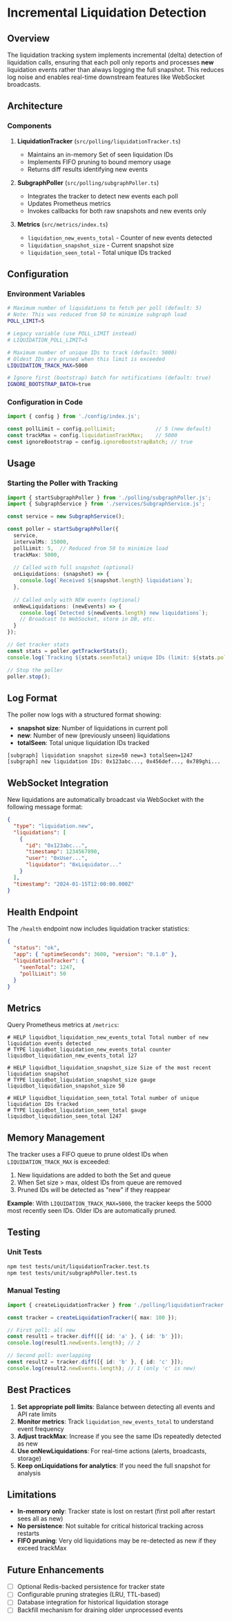 # Incremental Liquidation Detection

## Overview

The liquidation tracking system implements incremental (delta) detection of liquidation calls, ensuring that each poll only reports and processes **new** liquidation events rather than always logging the full snapshot. This reduces log noise and enables real-time downstream features like WebSocket broadcasts.

## Architecture

### Components

1. **LiquidationTracker** (`src/polling/liquidationTracker.ts`)
   - Maintains an in-memory Set of seen liquidation IDs
   - Implements FIFO pruning to bound memory usage
   - Returns diff results identifying new events

2. **SubgraphPoller** (`src/polling/subgraphPoller.ts`)
   - Integrates the tracker to detect new events each poll
   - Updates Prometheus metrics
   - Invokes callbacks for both raw snapshots and new events only

3. **Metrics** (`src/metrics/index.ts`)
   - `liquidation_new_events_total` - Counter of new events detected
   - `liquidation_snapshot_size` - Current snapshot size
   - `liquidation_seen_total` - Total unique IDs tracked

## Configuration

### Environment Variables

```bash
# Maximum number of liquidations to fetch per poll (default: 5)
# Note: This was reduced from 50 to minimize subgraph load
POLL_LIMIT=5

# Legacy variable (use POLL_LIMIT instead)
# LIQUIDATION_POLL_LIMIT=5

# Maximum number of unique IDs to track (default: 5000)
# Oldest IDs are pruned when this limit is exceeded
LIQUIDATION_TRACK_MAX=5000

# Ignore first (bootstrap) batch for notifications (default: true)
IGNORE_BOOTSTRAP_BATCH=true
```

### Configuration in Code

```typescript
import { config } from './config/index.js';

const pollLimit = config.pollLimit;             // 5 (new default)
const trackMax = config.liquidationTrackMax;    // 5000
const ignoreBootstrap = config.ignoreBootstrapBatch; // true
```

## Usage

### Starting the Poller with Tracking

```typescript
import { startSubgraphPoller } from './polling/subgraphPoller.js';
import { SubgraphService } from './services/SubgraphService.js';

const service = new SubgraphService();

const poller = startSubgraphPoller({
  service,
  intervalMs: 15000,
  pollLimit: 5,  // Reduced from 50 to minimize load
  trackMax: 5000,
  
  // Called with full snapshot (optional)
  onLiquidations: (snapshot) => {
    console.log(`Received ${snapshot.length} liquidations`);
  },
  
  // Called only with NEW events (optional)
  onNewLiquidations: (newEvents) => {
    console.log(`Detected ${newEvents.length} new liquidations`);
    // Broadcast to WebSocket, store in DB, etc.
  }
});

// Get tracker stats
const stats = poller.getTrackerStats();
console.log(`Tracking ${stats.seenTotal} unique IDs (limit: ${stats.pollLimit})`);

// Stop the poller
poller.stop();
```

## Log Format

The poller now logs with a structured format showing:
- **snapshot size**: Number of liquidations in current poll
- **new**: Number of new (previously unseen) liquidations
- **totalSeen**: Total unique liquidation IDs tracked

```
[subgraph] liquidation snapshot size=50 new=3 totalSeen=1247
[subgraph] new liquidation IDs: 0x123abc..., 0x456def..., 0x789ghi...
```

## WebSocket Integration

New liquidations are automatically broadcast via WebSocket with the following message format:

```json
{
  "type": "liquidation.new",
  "liquidations": [
    {
      "id": "0x123abc...",
      "timestamp": 1234567890,
      "user": "0xUser...",
      "liquidator": "0xLiquidator..."
    }
  ],
  "timestamp": "2024-01-15T12:00:00.000Z"
}
```

## Health Endpoint

The `/health` endpoint now includes liquidation tracker statistics:

```json
{
  "status": "ok",
  "app": { "uptimeSeconds": 3600, "version": "0.1.0" },
  "liquidationTracker": {
    "seenTotal": 1247,
    "pollLimit": 50
  }
}
```

## Metrics

Query Prometheus metrics at `/metrics`:

```
# HELP liquidbot_liquidation_new_events_total Total number of new liquidation events detected
# TYPE liquidbot_liquidation_new_events_total counter
liquidbot_liquidation_new_events_total 127

# HELP liquidbot_liquidation_snapshot_size Size of the most recent liquidation snapshot
# TYPE liquidbot_liquidation_snapshot_size gauge
liquidbot_liquidation_snapshot_size 50

# HELP liquidbot_liquidation_seen_total Total number of unique liquidation IDs tracked
# TYPE liquidbot_liquidation_seen_total gauge
liquidbot_liquidation_seen_total 1247
```

## Memory Management

The tracker uses a FIFO queue to prune oldest IDs when `LIQUIDATION_TRACK_MAX` is exceeded:

1. New liquidations are added to both the Set and queue
2. When Set size > max, oldest IDs from queue are removed
3. Pruned IDs will be detected as "new" if they reappear

**Example**: With `LIQUIDATION_TRACK_MAX=5000`, the tracker keeps the 5000 most recently seen IDs. Older IDs are automatically pruned.

## Testing

### Unit Tests

```bash
npm test tests/unit/liquidationTracker.test.ts
npm test tests/unit/subgraphPoller.test.ts
```

### Manual Testing

```typescript
import { createLiquidationTracker } from './polling/liquidationTracker.js';

const tracker = createLiquidationTracker({ max: 100 });

// First poll: all new
const result1 = tracker.diff([{ id: 'a' }, { id: 'b' }]);
console.log(result1.newEvents.length); // 2

// Second poll: overlapping
const result2 = tracker.diff([{ id: 'b' }, { id: 'c' }]);
console.log(result2.newEvents.length); // 1 (only 'c' is new)
```

## Best Practices

1. **Set appropriate poll limits**: Balance between detecting all events and API rate limits
2. **Monitor metrics**: Track `liquidation_new_events_total` to understand event frequency
3. **Adjust trackMax**: Increase if you see the same IDs repeatedly detected as new
4. **Use onNewLiquidations**: For real-time actions (alerts, broadcasts, storage)
5. **Keep onLiquidations for analytics**: If you need the full snapshot for analysis

## Limitations

- **In-memory only**: Tracker state is lost on restart (first poll after restart sees all as new)
- **No persistence**: Not suitable for critical historical tracking across restarts
- **FIFO pruning**: Very old liquidations may be re-detected as new if they exceed trackMax

## Future Enhancements

- [ ] Optional Redis-backed persistence for tracker state
- [ ] Configurable pruning strategies (LRU, TTL-based)
- [ ] Database integration for historical liquidation storage
- [ ] Backfill mechanism for draining older unprocessed events
